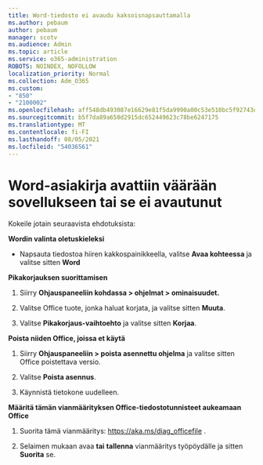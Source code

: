 ```yaml
---
title: Word-tiedosto ei avaudu kaksoisnapsauttamalla
ms.author: pebaum
author: pebaum
manager: scotv
ms.audience: Admin
ms.topic: article
ms.service: o365-administration
ROBOTS: NOINDEX, NOFOLLOW
localization_priority: Normal
ms.collection: Adm_O365
ms.custom:
- "850"
- "2100002"
ms.openlocfilehash: aff548db493087e16629e81f5da9990a00c53e510bc5f92743dee393956d9c1c
ms.sourcegitcommit: b5f7da89a650d2915dc652449623c78be6247175
ms.translationtype: MT
ms.contentlocale: fi-FI
ms.lasthandoff: 08/05/2021
ms.locfileid: "54036561"
---
```

# <a name="word-document-opened-in-the-wrong-app-or-didnt-open"></a>Word-asiakirja avattiin väärään sovellukseen tai se ei avautunut

Kokeile jotain seuraavista ehdotuksista:

**Wordin valinta oletuskieleksi**

- Napsauta tiedostoa hiiren kakkospainikkeella, valitse **Avaa kohteessa** ja valitse sitten **Word**

**Pikakorjauksen suorittamisen**

1. Siirry **Ohjauspaneeliin kohdassa > ohjelmat > ominaisuudet.**

2. Valitse Office tuote, jonka haluat korjata, ja valitse sitten **Muuta**.

3. Valitse **Pikakorjaus-vaihtoehto** ja valitse sitten **Korjaa**.

**Poista niiden Office, joissa et käytä**

1. Siirry **Ohjauspaneeliin > poista asennettu ohjelma** ja valitse sitten Office poistettava versio.

2. Valitse **Poista asennus**.

3. Käynnistä tietokone uudelleen.

**Määritä tämän vianmäärityksen Office-tiedostotunnisteet aukeamaan Office**

1. Suorita tämä vianmääritys: https://aka.ms/diag_officefile .

2. Selaimen mukaan avaa **tai** **tallenna** vianmääritys työpöydälle ja sitten **Suorita** se.
